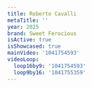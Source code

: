 ```yaml
---
title: Roberto Cavalli
metaTitle: ''
year: 2025
brand: Sweet Ferocious
isActive: true
isShowcased: true
mainVideo: '1041754593'
videoLoop:
  loop16by9: '1041754593'
  loop9by16: '1041755359'
---
```


